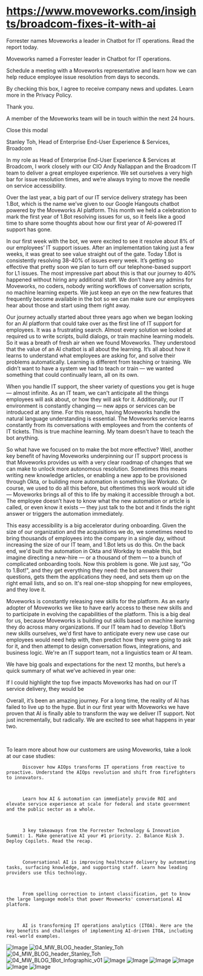 # https://www.moveworks.com/insights/broadcom-fixes-it-with-ai

Forrester names Moveworks a leader in Chatbot for IT operations. Read the report today.

Moveworks named a Forrester leader in Chatbot for IT operations. 

Schedule a meeting with a Moveworks representative and learn how we can help reduce employee issue resolution from days to seconds.

By checking this box, I agree to receive company news and updates. Learn more in the Privacy Policy.

Thank you.

A member of the Moveworks team will be in touch within the next 24 hours.



  Close this modal
  



Stanley Toh, Head of Enterprise End-User Experience & Services, Broadcom


In my role as Head of Enterprise End-User Experience & Services at Broadcom, I work closely with our CIO Andy Nallappan and the Broadcom IT team to deliver a great employee experience. We set ourselves a very high bar for issue resolution times, and we’re always trying to move the needle on service accessibility. 

Over the last year, a big part of our IT service delivery strategy has been 1.Bot, which is the name we’ve given to our Google Hangouts chatbot powered by the Moveworks AI platform. This month we held a celebration to mark the first year of 1.Bot resolving issues for us, so it feels like a good time to share some thoughts about how our first year of AI-powered IT support has gone.

In our first week with the bot, we were excited to see it resolve about 8% of our employees’ IT support issues. After an implementation taking just a few weeks, it was great to see value straight out of the gate. Today 1.Bot is consistently resolving 38-40% of issues every week. It’s getting so effective that pretty soon we plan to turn off our telephone-based support for L1 issues. The most impressive part about this is that our journey to 40% happened without hiring any additional staff. We don’t have any admins for Moveworks, no coders, nobody writing workflows of conversation scripts, no machine learning experts. We just keep an eye on the new features that frequently become available in the bot so we can make sure our employees hear about those and start using them right away.



Our journey actually started about three years ago when we began looking for an AI platform that could take over as the first line of IT support for employees. It was a frustrating search. Almost every solution we looked at required us to write scripts, build dialogs, or train machine learning models. So it was a breath of fresh air when we found Moveworks. They understood that the value of an AI chatbot is all about the learning. It’s all about how it learns to understand what employees are asking for, and solve their problems automatically. Learning is different from teaching or training. We didn’t want to have a system we had to teach or train — we wanted something that could continually learn, all on its own.

When you handle IT support, the sheer variety of questions you get is huge — almost infinite. As an IT team, we can't anticipate all the things employees will ask about, or how they will ask for it. Additionally, our IT environment is constantly changing — new apps or services can be introduced at any time. For this reason, having Moveworks handle the natural language understanding is essential. The Moveworks service learns constantly from its conversations with employees and from the contents of IT tickets. This is true machine learning. My team doesn't have to teach the bot anything.

So what have we focused on to make the bot more effective? Well, another key benefit of having Moveworks underpinning our IT support process is that Moveworks provides us with a very clear roadmap of changes that we can make to unlock more autonomous resolution. Sometimes this means writing new knowledge articles, or enabling a new app to be provisioned through Okta, or building more automation in something like Workato. Or course, we used to do all this before, but oftentimes this work would sit idle — Moveworks brings all of this to life by making it accessible through a bot. The employee doesn’t have to know what the new automation or article is called, or even know it exists — they just talk to the bot and it finds the right answer or triggers the automation immediately.

This easy accessibility is a big accelerator during onboarding. Given the size of our organization and the acquisitions we do, we sometimes need to bring thousands of employees into the company in a single day, without increasing the size of our IT team, and 1.Bot lets us do this. On the back end, we'd built the automation in Okta and Workday to enable this, but imagine directing a new-hire — or a thousand of them — to a bunch of complicated onboarding tools. Now this problem is gone. We just say, "Go to 1.Bot!", and they get everything they need: the bot answers their questions, gets them the applications they need, and sets them up on the right email lists, and so on. It's real one-stop shopping for new employees, and they love it.

Moveworks is constantly releasing new skills for the platform. As an early adopter of Moveworks we like to have early access to these new skills and to participate in evolving the capabilities of the platform. This is a big deal for us, because Moveworks is building out skills based on machine learning they do across many organizations. If our IT team had to develop 1.Bot’s new skills ourselves, we'd first have to anticipate every new use case our employees would need help with, then predict how they were going to ask for it, and then attempt to design conversation flows, integrations, and business logic. We're an IT support team, not a linguistics team or AI team.

We have big goals and expectations for the next 12 months, but here’s a quick summary of what we’ve achieved in year one:

If I could highlight the top five impacts Moveworks has had on our IT service delivery, they would be

Overall, it’s been an amazing journey. For a long time, the reality of AI has failed to live up to the hype. But in our first year with Moveworks we have proven that AI is finally able to transform the way we deliver IT support. Not just incrementally, but radically. We are excited to see what happens in year two.

 

To learn more about how our customers are using Moveworks, take a look at our case studies:


          Discover how AIOps transforms IT operations from reactive to proactive. Understand the AIOps revolution and shift from firefighters to innovators.
        


          Learn how AI & automation can immediately provide ROI and elevate service experience at scale for federal and state government and the public sector as a whole.
        


          3 key takeaways from the Forrester Technology & Innovation Summit: 1. Make generative AI your #1 priority. 2. Balance Risk 3. Deploy Copilots. Read the recap.
        


          Conversational AI is improving healthcare delivery by automating tasks, surfacing knowledge, and supporting staff. Learn how leading providers use this technology.
        


          From spelling correction to intent classification, get to know the large language models that power Moveworks' conversational AI platform.
        


          AI is transforming IT operations analytics (ITOA). Here are the key benefits and challenges of implementing AI-driven ITOA, including real-world examples.
        



![Image](https://www.moveworks.com/hubfs/img/site/qr-demo.png)
![04_MW_BLOG_header_Stanley_Toh](https://www.moveworks.com/hubfs/img/blog/04_MW_BLOG_header_Stanley_Toh.png)
![04_MW_BLOG_header_Stanley_Toh](https://www.moveworks.com/hubfs/img/blog/04_MW_BLOG_header_Stanley_Toh.png)
![04_MW_BLOG_1Bot_Infographic_v01](https://www.moveworks.com/hs-fs/hubfs/img/blog/04_MW_BLOG_1Bot_Infographic_v01.jpg?width=1366&name=04_MW_BLOG_1Bot_Infographic_v01.jpg)
![Image](https://www.moveworks.com/hs-fs/hubfs/AIOps-featured-image.png?length=50&name=AIOps-featured-image.png)
![Image](https://www.moveworks.com/hs-fs/hubfs/Public-Sector-Convo-AI.png?length=50&name=Public-Sector-Convo-AI.png)
![Image](https://www.moveworks.com/hs-fs/hubfs/Forrester%20T%26I%20%281%29.png?length=50&name=Forrester%20T&I%20%281%29.png)
![Image](https://www.moveworks.com/hs-fs/hubfs/healthcare-test.png?length=50&name=healthcare-test.png)
![Image](https://www.moveworks.com/hs-fs/hubfs/Moveworks_LLM_Feature.png?length=50&name=Moveworks_LLM_Feature.png)
![Image](https://www.moveworks.com/hs-fs/hubfs/ITOA_feature.png?length=50&name=ITOA_feature.png)
